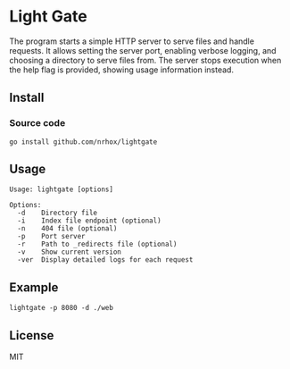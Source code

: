 # Light Gate

The program starts a simple HTTP server to serve files and handle requests. It allows setting the server port, enabling verbose logging, and choosing a directory to serve files from. The server stops execution when the help flag is provided, showing usage information instead.

## Install

### Source code

```
go install github.com/nrhox/lightgate
```

## Usage

```
Usage: lightgate [options]

Options:
  -d    Directory file
  -i    Index file endpoint (optional)
  -n    404 file (optional)
  -p    Port server
  -r    Path to _redirects file (optional)
  -v    Show current version
  -ver  Display detailed logs for each request
```

## Example

```
lightgate -p 8080 -d ./web
```

## License

MIT
